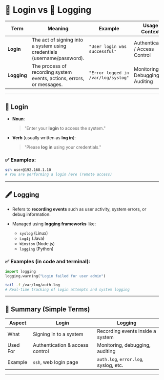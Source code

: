 # 🔐 Login vs 📜 Logging

| Term        | Meaning                                                                 | Example                             | Usage Context                     |
| ----------- | ----------------------------------------------------------------------- | ----------------------------------- | --------------------------------- |
| **Login**   | The act of signing into a system using credentials (username/password). | `"User login was successful"`       | Authentication / Access Control   |
| **Logging** | The process of recording system events, actions, errors, or messages.   | `"Error logged in /var/log/syslog"` | Monitoring / Debugging / Auditing |

---

## 🔑 **Login**

* **Noun**:

  > "Enter your **login** to access the system."

* **Verb** (usually written as **log in**):

  > "Please **log in** using your credentials."

### ✅ Examples:

```bash
ssh user@192.168.1.10
# You are performing a login here (remote access)
```

---

## 🖋️ **Logging**

* Refers to **recording events** such as user activity, system errors, or debug information.
* Managed using **logging frameworks** like:

  * `syslog` (Linux)
  * `Log4j` (Java)
  * `Winston` (Node.js)
  * `logging` (Python)

### ✅ Examples (in code and terminal):

```python
import logging
logging.warning("Login failed for user admin")
```

```bash
tail -f /var/log/auth.log
# Real-time tracking of login attempts and system logging
```

---

## 🧠 Summary (Simple Terms)

| Aspect   | Login                           | Logging                               |
| -------- | ------------------------------- | ------------------------------------- |
| What     | Signing in to a system          | Recording events inside a system      |
| Used For | Authentication & access control | Monitoring, debugging, auditing       |
| Example  | `ssh`, web login page           | `auth.log`, `error.log`, syslog, etc. |

---

